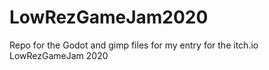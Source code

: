 # LowRezGameJam2020
Repo for the Godot and gimp files for my entry for the itch.io LowRezGameJam 2020
